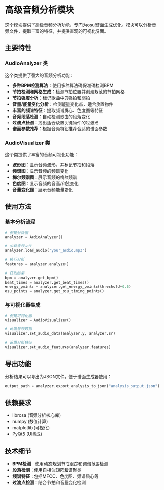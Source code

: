 # 高级音频分析模块

这个模块提供了高级音频分析功能，专门为osu!谱面生成优化。模块可以分析音频文件，提取丰富的特征，并提供直观的可视化界面。

## 主要特性

### AudioAnalyzer 类

这个类提供了强大的音频分析功能：

- **多种BPM检测算法**：使用多种算法确保准确检测BPM
- **节拍检测和网格生成**：检测节拍位置并创建规范的节拍网格
- **节拍强度分析**：标记歌曲中的强拍和弱拍
- **音量/能量变化分析**：检测能量变化点，适合放置物件
- **丰富的频谱特征**：提取频谱质心、色度图等特征
- **音频段落检测**：自动检测歌曲的段落变化
- **过渡点检测**：找出适合放置关键物件的过渡点
- **谱面参数推荐**：根据音频特征推荐合适的谱面参数

### AudioVisualizer 类

这个类提供了丰富的音频可视化功能：

- **波形图**：显示音频波形，并标记节拍和段落
- **频谱图**：显示音频的频谱变化
- **梅尔频谱图**：展示音频的梅尔频谱
- **色度图**：显示音频的音高/和弦变化
- **音量变化图**：展示音频能量变化

## 使用方法

### 基本分析流程

```python
# 创建分析器
analyzer = AudioAnalyzer()

# 加载音频文件
analyzer.load_audio("your_audio.mp3")

# 执行分析
features = analyzer.analyze()

# 获取结果
bpm = analyzer.get_bpm()
beat_times = analyzer.get_beat_times()
energy_points = analyzer.get_energy_points(threshold=0.8)
osu_points = analyzer.get_osu_timing_points()
```

### 与可视化器集成

```python
# 创建可视化器
visualizer = AudioVisualizer()

# 设置音频数据
visualizer.set_audio_data(analyzer.y, analyzer.sr)

# 设置分析特征
visualizer.set_audio_features(analyzer.features)
```

## 导出功能

分析结果可以导出为JSON文件，便于谱面生成器使用：

```python
output_path = analyzer.export_analysis_to_json("analysis_output.json")
```

## 依赖要求

- librosa (音频分析核心库)
- numpy (数值计算)
- matplotlib (可视化)
- PyQt5 (UI集成)

## 技术细节

- **BPM检测**：使用动态规划节拍跟踪和调谐范围检测
- **段落检测**：使用自相似矩阵和谱聚类
- **频谱特征**：包括MFCC、色度图、频谱质心等
- **过渡点检测**：结合节拍和音量变化检测 